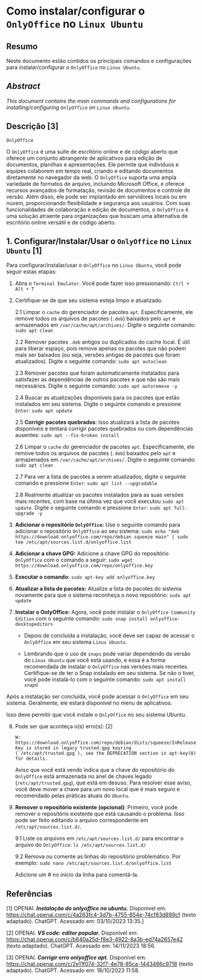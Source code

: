 # Como instalar/configurar o `OnlyOffice` no `Linux Ubuntu`

## Resumo

Neste documento estão contidos os principais comandos e configurações para instalar/configurar o `OnlyOffice` no `Linux Ubuntu`.

## _Abstract_

_This document contains the main commands and configurations for installing/configuring `OnlyOffice` on `Linux Ubuntu`._

## Descrição [3]

`OnlyOffice`

O `OnlyOffice` é uma suíte de escritório online e de código aberto que oferece um conjunto abrangente de aplicativos para edição de documentos, planilhas e apresentações. Ele permite que indivíduos e equipes colaborem em tempo real, criando e editando documentos diretamente no navegador da web. O `OnlyOffice` suporta uma ampla variedade de formatos de arquivo, incluindo Microsoft Office, e oferece recursos avançados de formatação, revisão de documentos e controle de versão. Além disso, ele pode ser implantado em servidores locais ou em nuvem, proporcionando flexibilidade e segurança aos usuários. Com suas funcionalidades de colaboração e edição de documentos, o `OnlyOffice` é uma solução atraente para organizações que buscam uma alternativa de escritório online versátil e de código aberto.


## 1. Configurar/Instalar/Usar o `OnlyOffice` no `Linux Ubuntu` [1]

Para configurar/instalar/usar o `OnlyOffice` no `Linux Ubuntu`, você pode seguir estas etapas:

1. Abra o `Terminal Emulator`. Você pode fazer isso pressionando: `Ctrl + Alt + T`


2. Certifique-se de que seu sistema esteja limpo e atualizado.

    2.1 Limpar o `cache` do gerenciador de pacotes `apt`. Especificamente, ele remove todos os arquivos de pacotes (`.deb`) baixados pelo `apt` e armazenados em `/var/cache/apt/archives/`. Digite o seguinte comando: `sudo apt clean` 
    
    2.2 Remover pacotes `.deb` antigos ou duplicados do cache local. É útil para liberar espaço, pois remove apenas os pacotes que não podem mais ser baixados (ou seja, versões antigas de pacotes que foram atualizados). Digite o seguinte comando: `sudo apt autoclean`

    2.3 Remover pacotes que foram automaticamente instalados para satisfazer as dependências de outros pacotes e que não são mais necessários. Digite o seguinte comando: `sudo apt autoremove -y`

    2.4 Buscar as atualizações disponíveis para os pacotes que estão instalados em seu sistema. Digite o seguinte comando e pressione `Enter`: `sudo apt update`

    2.5 **Corrigir pacotes quebrados**: Isso atualizará a lista de pacotes disponíveis e tentará corrigir pacotes quebrados ou com dependências ausentes: `sudo apt --fix-broken install`

    2.6 Limpar o `cache` do gerenciador de pacotes `apt`. Especificamente, ele remove todos os arquivos de pacotes (`.deb`) baixados pelo `apt` e armazenados em `/var/cache/apt/archives/`. Digite o seguinte comando: `sudo apt clean` 
    
    2.7 Para ver a lista de pacotes a serem atualizados, digite o seguinte comando e pressione `Enter`:  `sudo apt list --upgradable`

    2.8 Realmente atualizar os pacotes instalados para as suas versões mais recentes, com base na última vez que você executou `sudo apt update`. Digite o seguinte comando e pressione `Enter`: `sudo apt full-upgrade -y`
    

3. **Adicionar o repositório `OnlyOffice`:** Use o seguinte comando para adicionar o repositório `OnlyOffice` ao seu sistema: `sudo echo "deb https://download.onlyoffice.com/repo/debian squeeze main" | sudo tee /etc/apt/sources.list.d/onlyoffice.list`

4. **Adicionar a chave GPG:** Adicione a chave GPG do repositório `OnlyOffice` com o comando a seguir: `sudo wget https://download.onlyoffice.com/repo/onlyoffice.key`

5. **Executar o comando:** `sudo apt-key add onlyoffice.key`

6. **Atualizar a lista de pacotes:** Atualize a lista de pacotes do sistema novamente para que o sistema reconheça o novo repositório: `sudo apt update`

7. **Instalar o OnlyOffice:** Agora, você pode instalar o `OnlyOffice Community Edition` com o seguinte comando: `sudo snap install onlyoffice-desktopeditors`

    - Depois de concluída a instalação, você deve ser capaz de acessar o `OnlyOffice` em seu sistema `Linux Ubuntu`.

    - Lembrando que o uso de `snaps` pode variar dependendo da versão do `Linux Ubuntu` que você está usando, e essa é a forma recomendada de instalar o `OnlyOffice` nas versões mais recentes. Certifique-se de ter o Snap instalado em seu sistema. Se não o tiver, você pode instalá-lo com o seguinte comando: `sudo apt install snapd`

Após a instalação ser concluída, você pode acessar o `OnlyOffice` em seu sistema. Geralmente, ele estará disponível no menu de aplicativos.

Isso deve permitir que você instale o `OnlyOffice` no seu sistema Ubuntu.


8. Pode ser que aconteça o(s) erro(s): [2]

    ```
    W: https://download.onlyoffice.com/repo/debian/dists/squeeze/InRelease: Key is stored in legacy trusted.gpg keyring (`/etc/apt/trusted.gpg`), see the DEPRECATION section in apt-key(8) for details.
    ```

    Aviso que você está vendo indica que a chave do repositório do `OnlyOffice` está armazenada no anel de chaves legado (`/etc/apt/trusted.gpg`), que está em desuso. Para resolver esse aviso, você deve mover a chave para um novo local que é mais seguro e recomendado pelas práticas atuais do `Ubuntu`.

9. **Remover o repositório existente (opcional)**: Primeiro, você pode remover o repositório existente que está causando o problema. Isso pode ser feito editando o arquivo correspondente em `/etc/apt/sources.list.d/`.

    9.1 Liste os arquivos em `/etc/apt/sources.list.d/` para encontrar o arquivo do `OnlyOffice`: `ls /etc/apt/sources.list.d/`

    9.2 Remova ou comente as linhas do repositório problemático. Por exemplo: `sudo nano /etc/apt/sources.list.d/onlyoffice.list`

    Adicione um # no início da linha para comentá-la.

## Referências

[1] OPENAI. ***Instalação do onlyoffice no ubuntu.*** Disponível em: <https://chat.openai.com/c/4a263fc4-3d7b-4755-854e-74cf83d899cf> (texto adaptado). ChatGPT. Acessado em: 03/10/2023 13:35.]

[2] OPENAI. ***VS code: editor popular.*** Disponível em: <https://chat.openai.com/c/b640a25d-f8e3-4922-8a3b-ed74a2657e42> (texto adaptado). ChatGPT. Acessado em: 14/11/2023 18:56.

[3] OPENAI. ***Corrigir erro onlyoffice apt.*** Disponível em: <https://chat.openai.com/c/2e11f074-32f7-4e78-85ca-1443466c9718> (texto adaptado). ChatGPT. Acessado em: 18/10/2023 11:58.

